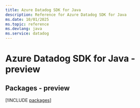 ```yaml
---
title: Azure Datadog SDK for Java
description: Reference for Azure Datadog SDK for Java
ms.date: 10/01/2025
ms.topic: reference
ms.devlang: java
ms.service: datadog
---
```

# Azure Datadog SDK for Java - preview
## Packages - preview
[!INCLUDE [packages](datadog-index.md)]